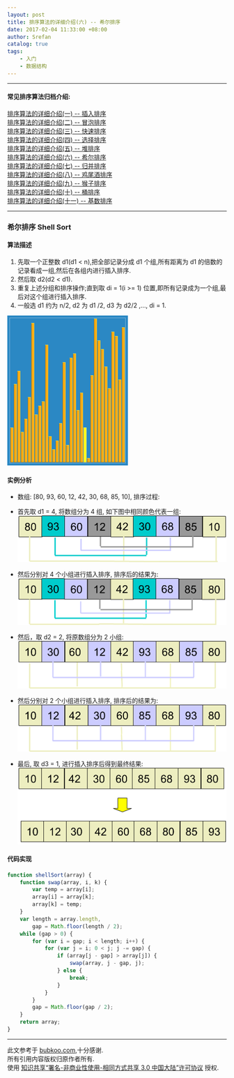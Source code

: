 ```yaml
---
layout: post
title: 排序算法的详细介绍(六) -- 希尔排序
date: 2017-02-04 11:33:00 +08:00
author: Srefan
catalog: true
tags:
    - 入门
    - 数据结构
---
```


***

#### 常见排序算法归档介绍:

[排序算法的详细介绍(一) -- 插入排序][insertion_sort]  
[排序算法的详细介绍(二) -- 冒泡排序][bubble_sort]  
[排序算法的详细介绍(三) -- 快速排序][quick_sort]  
[排序算法的详细介绍(四) -- 选择排序][selection_sort]  
[排序算法的详细介绍(五) -- 堆排序][heap_sort]  
[排序算法的详细介绍(六) -- 希尔排序][shell_sort]  
[排序算法的详细介绍(七) -- 归并排序][merge_sort]  
[排序算法的详细介绍(八) -- 鸡尾酒排序][cocktail_sort]  
[排序算法的详细介绍(九) -- 猴子排序][bogo_sort]  
[排序算法的详细介绍(十) -- 桶排序][bucket_sort]  
[排序算法的详细介绍(十一) -- 基数排序][radix_sort]  

***

### 希尔排序 Shell Sort

#### 算法描述

1. 先取一个正整数 d1(d1 < n),把全部记录分成 d1 个组,所有距离为 d1 的倍数的记录看成一组,然后在各组内进行插入排序.
2. 然后取 d2(d2 < d1).
3. 重复上述分组和排序操作;直到取 di = 1(i >= 1) 位置,即所有记录成为一个组,最后对这个组进行插入排序.
4. 一般选 d1 约为 n/2, d2 为 d1 /2, d3 为 d2/2 ,…, di = 1.

![shell_sort_animation][shell_sort_animation]

#### 实例分析

* 数组: [80, 93, 60, 12, 42, 30, 68, 85, 10], 排序过程:

* 首先取 d1 = 4, 将数组分为 4 组, 如下图中相同颜色代表一组:
![shell_sort_step1][shell_sort_step1]

* 然后分别对 4 个小组进行插入排序, 排序后的结果为:
![shell_sort_step2][shell_sort_step2]

* 然后，取 d2 = 2, 将原数组分为 2 小组:
![shell_sort_step3][shell_sort_step3]

* 然后分别对 2 个小组进行插入排序, 排序后的结果为:
![shell_sort_step4][shell_sort_step4]

* 最后, 取 d3 = 1, 进行插入排序后得到最终结果:
![shell_sort_step5][shell_sort_step5]

#### 代码实现

```JavaScript
function shellSort(array) {
    function swap(array, i, k) {
        var temp = array[i];
        array[i] = array[k];
        array[k] = temp;
    }
    var length = array.length,
        gap = Math.floor(length / 2);
    while (gap > 0) {
        for (var i = gap; i < length; i++) {
            for (var j = i; 0 < j; j -= gap) {
                if (array[j - gap] > array[j]) {
                    swap(array, j - gap, j);
                } else {
                    break;
                }
            }
        }
        gap = Math.floor(gap / 2);
    }
    return array;
}
```

***

此文参考于 [bubkoo.com][bubkoo.com],十分感谢.  
所有引用内容版权归原作者所有.  
使用 [知识共享“署名-非商业性使用-相同方式共享 3.0 中国大陆”许可协议][Lisence] 授权.

[bubkoo.com]: http://bubkoo.com/2014/01/17/sort-algorithm/archives/
[Lisence]: https://creativecommons.org/licenses/by-nc-sa/3.0/cn/

[insertion_sort]: /2017/02/sort-algorithm-1-insertion-sort/ 'insertion_sort'
[bubble_sort]: /2017/02/sort-algorithm-2-bubble-sort/ 'bubble_sort'
[quick_sort]: /2017/02/sort-algorithm-3-quick-sort/ 'quick_sort'
[selection_sort]: /2017/02/sort-algorithm-4-selection-sort/ 'selection_sort'
[heap_sort]: /2017/02/sort-algorithm-5-heap-sort/ 'heap_sort'
[shell_sort]: /2017/02/sort-algorithm-6-shell-sort/ 'shell_sort'
[merge_sort]: /2017/02/sort-algorithm-7-merge-sort/ 'merge_sort'
[cocktail_sort]: /2017/02/sort-algorithm-8-cocktail-sort/ 'cocktail_sort'
[bogo_sort]: /2017/02/sort-algorithm-9-bogo-sort/ 'bogo_sort'
[bucket_sort]: /2017/02/sort-algorithm-10-bucket-sort/ 'bucket_sort'
[radix_sort]: /2017/02/sort-algorithm-11-radix-sort/ 'radix_sort'

[shell_sort_animation]: /assets/images/sort_algorithm/shell_sort_animation.gif 'shell_sort_animation'
[shell_sort_step1]: /assets/images/sort_algorithm/shell_sort_step1.png 'shell_sort_step1'
[shell_sort_step2]: /assets/images/sort_algorithm/shell_sort_step2.png 'shell_sort_step2'
[shell_sort_step3]: /assets/images/sort_algorithm/shell_sort_step3.png 'shell_sort_step3'
[shell_sort_step4]: /assets/images/sort_algorithm/shell_sort_step4.png 'shell_sort_step4'
[shell_sort_step5]: /assets/images/sort_algorithm/shell_sort_step5.png 'shell_sort_step5'